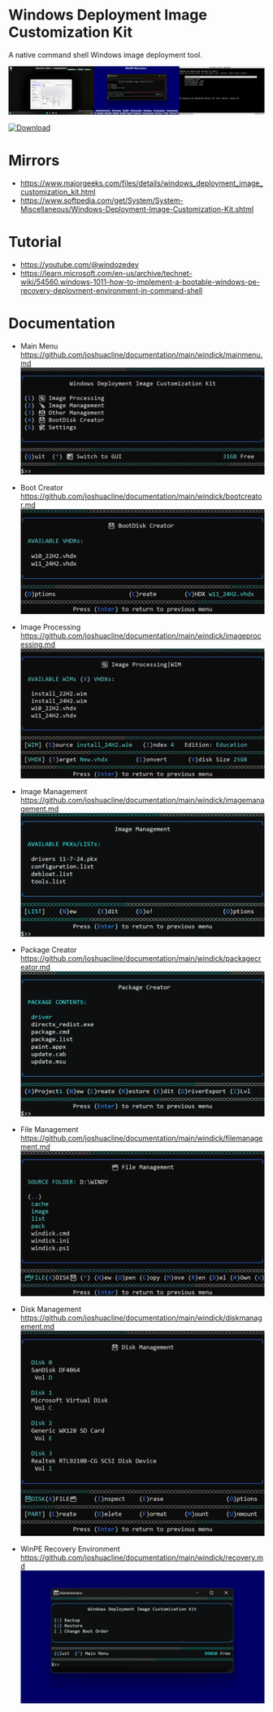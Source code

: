 # Windows Deployment Image Customization Kit
A native command shell Windows image deployment tool.

![Alt text](https://raw.githubusercontent.com/joshuacline/documentation/main/windick/png/topbanner.png "topbanner")

[![Download](https://img.shields.io/github/v/release/joshuacline/windick)](https://github.com/joshuacline/windick/archive/refs/heads/main.zip)

# Mirrors
- https://www.majorgeeks.com/files/details/windows_deployment_image_customization_kit.html
- https://www.softpedia.com/get/System/System-Miscellaneous/Windows-Deployment-Image-Customization-Kit.shtml
# Tutorial
- https://youtube.com/@windozedev
- https://learn.microsoft.com/en-us/archive/technet-wiki/54560.windows-1011-how-to-implement-a-bootable-windows-pe-recovery-deployment-environment-in-command-shell
# Documentation
- Main Menu
https://github.com/joshuacline/documentation/main/windick/mainmenu.md
![Alt text](https://raw.githubusercontent.com/joshuacline/documentation/main/windick/png/mainmenu.png "mainmenu")

- Boot Creator
https://github.com/joshuacline/documentation/main/windick/bootcreator.md
![Alt text](https://raw.githubusercontent.com/joshuacline/documentation/main/windick/png/bootcreator.png "bootcreator")
- Image Processing
https://github.com/joshuacline/documentation/main/windick/imageprocessing.md
![Alt text](https://raw.githubusercontent.com/joshuacline/documentation/main/windick/png/imageprocessing.png "imageprocessing")

- Image Management
https://github.com/joshuacline/documentation/main/windick/imagemanagement.md
![Alt text](https://raw.githubusercontent.com/joshuacline/documentation/main/windick/png/imagemanagement.png "imagemanagement")

- Package Creator
https://github.com/joshuacline/documentation/main/windick/packagecreator.md
![Alt text](https://raw.githubusercontent.com/joshuacline/documentation/main/windick/png/packagecreator.png "packagecreator")

- File Management
https://github.com/joshuacline/documentation/main/windick/filemanagement.md
![Alt text](https://raw.githubusercontent.com/joshuacline/documentation/main/windick/png/filemanagement.png "filemanagement")

- Disk Management
https://github.com/joshuacline/documentation/main/windick/diskmanagement.md
![Alt text](https://raw.githubusercontent.com/joshuacline/documentation/main/windick/png/diskmanagement.png "diskmanagement")

- WinPE Recovery Environment
https://github.com/joshuacline/documentation/main/windick/recovery.md
![Alt text](https://raw.githubusercontent.com/joshuacline/documentation/main/windick/png/recoverybasic.png "recovery")
